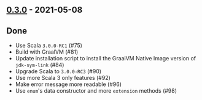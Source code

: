## [0.3.0](https://github.com/kevin-lee/jdk-sym-link/issues?utf8=%E2%9C%93&q=is%3Aissue+is%3Aclosed+milestone%3Amilestone4) - 2021-05-08

## Done
* Use Scala `3.0.0-RC1` (#75)
* Build with GraalVM (#81)
* Update installation script to install the GraalVM Native Image version of `jdk-sym-link` (#84)
* Upgrade Scala to `3.0.0-RC3` (#90)
* Use more Scala 3 only features (#92)
* Make error message more readable (#96)
* Use `enum`'s data constructor and more `extension` methods (#98)
